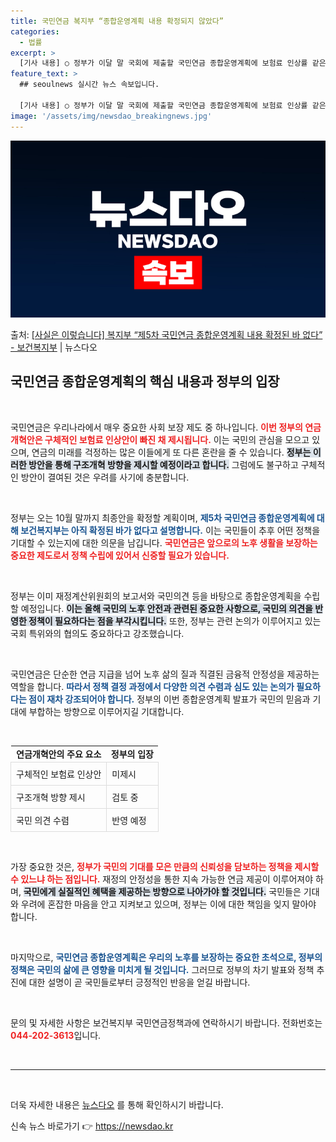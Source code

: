 ```yaml
---
title: 국민연금 복지부 “종합운영계획 내용 확정되지 않았다”
categories:
  - 법률
excerpt: >
  [기사 내용] ○ 정부가 이달 말 국회에 제출할 국민연금 종합운영계획에 보험료 인상률 같은 구체적인 연금개혁…
feature_text: >
  ## seoulnews 실시간 뉴스 속보입니다.

  [기사 내용] ○ 정부가 이달 말 국회에 제출할 국민연금 종합운영계획에 보험료 인상률 같은 구체적인 연금개혁…
image: '/assets/img/newsdao_breakingnews.jpg'
---
```


![뉴스다오 속보](/assets/img/newsdao_breakingnews.jpg)

<p>출처: <a href="https://newsdao.kr/2184" rel="dofollow">[사실은 이렇습니다] 복지부 “제5차 국민연금 종합운영계획 내용 확정된 바 없다” - 보건복지부</a> | 뉴스다오</p>

<h2 data-ke-size="size26">국민연금 종합운영계획의 핵심 내용과 정부의 입장</h2>

<p data-ke-size="size16">&nbsp;</p>

국민연금은 우리나라에서 매우 중요한 사회 보장 제도 중 하나입니다. <b><span style="color: #ee2323;">이번 정부의 연금개혁안은 구체적인 보험료 인상안이 빠진 채 제시됩니다.</span></b> 이는 국민의 관심을 모으고 있으며, 연금의 미래를 걱정하는 많은 이들에게 또 다른 혼란을 줄 수 있습니다. <b><span style="background-color: #21538527;">정부는 이러한 방안을 통해 구조개혁 방향을 제시할 예정이라고 합니다.</span></b> 그럼에도 불구하고 구체적인 방안이 결여된 것은 우려를 사기에 충분합니다. 

<p data-ke-size="size16">&nbsp;</p>

정부는 오는 10월 말까지 최종안을 확정할 계획이며, <b><span style="color: #1a5490;">제5차 국민연금 종합운영계획에 대해 보건복지부는 아직 확정된 바가 없다고 설명합니다.</span></b> 이는 국민들이 추후 어떤 정책을 기대할 수 있는지에 대한 의문을 남깁니다. <b><span style="color: #ee2323;">국민연금은 앞으로의 노후 생활을 보장하는 중요한 제도로서 정책 수립에 있어서 신중할 필요가 있습니다.</span></b>

<p data-ke-size="size16">&nbsp;</p>

정부는 이미 재정계산위원회의 보고서와 국민의견 등을 바탕으로 종합운영계획을 수립할 예정입니다. <b><span style="background-color: #21538527;">이는 올해 국민의 노후 안전과 관련된 중요한 사항으로, 국민의 의견을 반영한 정책이 필요하다는 점을 부각시킵니다.</span></b> 또한, 정부는 관련 논의가 이루어지고 있는 국회 특위와의 협의도 중요하다고 강조했습니다.

<p data-ke-size="size16">&nbsp;</p>

국민연금은 단순한 연금 지급을 넘어 노후 삶의 질과 직결된 금융적 안정성을 제공하는 역할을 합니다. <b><span style="color: #1a5490;">따라서 정책 결정 과정에서 다양한 의견 수렴과 심도 있는 논의가 필요하다는 점이 재차 강조되어야 합니다.</span></b> 정부의 이번 종합운영계획 발표가 국민의 믿음과 기대에 부합하는 방향으로 이루어지길 기대합니다.

<p data-ke-size="size16">&nbsp;</p>

<table style="width: 100%; border-collapse: collapse;">
<tr>
<td style="text-align: center; height: 17px;"><b>연금개혁안의 주요 요소</b></td>
<td style="text-align: center; height: 17px;"><b>정부의 입장</b></td>
</tr>
<tr>
<td style="border: 1px solid #ddd; padding: 8px;">구체적인 보험료 인상안</td>
<td style="border: 1px solid #ddd; padding: 8px;">미제시</td>
</tr>
<tr>
<td style="border: 1px solid #ddd; padding: 8px;">구조개혁 방향 제시</td>
<td style="border: 1px solid #ddd; padding: 8px;">검토 중</td>
</tr>
<tr>
<td style="border: 1px solid #ddd; padding: 8px;">국민 의견 수렴</td>
<td style="border: 1px solid #ddd; padding: 8px;">반영 예정</td>
</tr>
</table>

<p data-ke-size="size16">&nbsp;</p>

가장 중요한 것은, <b><span style="color: #ee2323;">정부가 국민의 기대를 모은 만큼의 신뢰성을 담보하는 정책을 제시할 수 있느냐 하는 점입니다.</span></b> 재정의 안정성을 통한 지속 가능한 연금 제공이 이루어져야 하며, <b><span style="background-color: #21538527;">국민에게 실질적인 혜택을 제공하는 방향으로 나아가야 할 것입니다.</span></b> 국민들은 기대와 우려에 혼잡한 마음을 안고 지켜보고 있으며, 정부는 이에 대한 책임을 잊지 말아야 합니다.

<p data-ke-size="size16">&nbsp;</p>

마지막으로, <b><span style="color: #1a5490;">국민연금 종합운영계획은 우리의 노후를 보장하는 중요한 초석으로, 정부의 정책은 국민의 삶에 큰 영향을 미치게 될 것입니다.</span></b> 그러므로 정부의 차기 발표와 정책 추진에 대한 설명이 곧 국민들로부터 긍정적인 반응을 얻길 바랍니다. 

<p data-ke-size="size16">&nbsp;</p>

문의 및 자세한 사항은 보건복지부 국민연금정책과에 연락하시기 바랍니다. 전화번호는 <b><span style="color: #ee2323;">044-202-3613</span></b>입니다. 

<p data-ke-size="size16">&nbsp;</p>

<hr />

<p data-ke-size="size16">&nbsp;</p>

더욱 자세한 내용은 [뉴스다오](https://newsdao.kr/2184) 를 통해 확인하시기 바랍니다. 

신속 뉴스 바로가기 👉 <a href="https://newsdao.kr" rel="dofollow">https://newsdao.kr</a>



